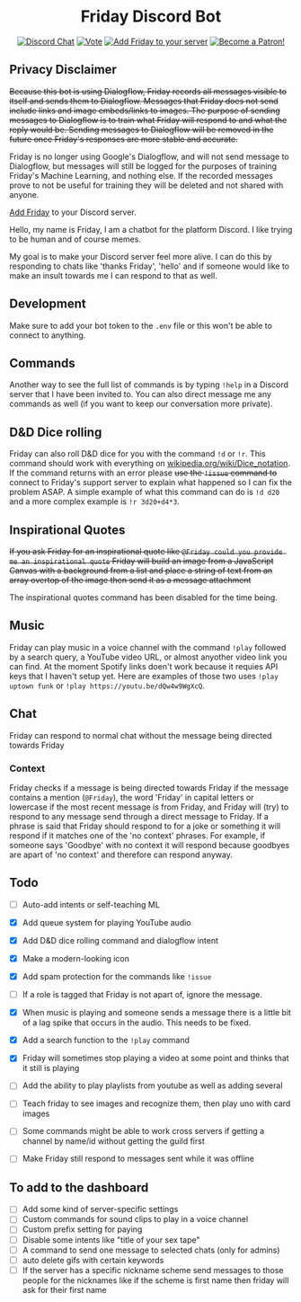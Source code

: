 <div align="center">
<h1>Friday Discord Bot</h1>
<!-- <a href=""><img src="https://img.shields.io/npm/v/npm.svg?style=flat" alt="NPM Version"/></a> -->
<!-- <a href="https://github.com/Brettanda/friday-discord-python/blob/master/LICENSE.md"><img src="https://img.shields.io/github/license/Brettanda/friday-discord-python" alt="GitHub license"/></a> -->
<!-- <a href="https://github.com/Brettanda/friday-discord-python/issues"><img src="https://img.shields.io/github/issues/Brettanda/friday-discord-python" alt="GitHub issues"/></a> -->
<a href="https://discord.gg/NTRuFjU"><img src="https://img.shields.io/discord/707441352367013899?color=7289da&logo=discord&logoColor=white" alt="Discord Chat"/></a>
<a href="https://top.gg/bot/476303446547365891/vote"><img src="https://img.shields.io/badge/Vote-Friday-blue" alt="Vote"/></a>
<a href="https://discord.com/api/oauth2/authorize?client_id=476303446547365891&permissions=36792384&scope=bot"><img src="https://img.shields.io/badge/Add%20Friday-to%20your%20server-orange" alt="Add Friday to your server"/></a>
<a href="https://www.patreon.com/fridaybot"><img src="https://img.shields.io/badge/-Become%20a%20Patron!-rgb(232%2C%2091%2C%2070)" alt="Become a Patron!"/></a>
</div>

## Privacy Disclaimer

~~Because this bot is using Dialogflow, Friday records all messages visible to itself and sends them to Dialogflow. Messages that Friday does not send include links and image embeds/links to images. The purpose of sending messages to Dialogflow is to train what Friday will respond to and what the reply would be. Sending messages to Dialogflow will be removed in the future once Friday's responses are more stable and accurate.~~

Friday is no longer using Google's Dialogflow, and will not send message to Dialogflow, but messages will still be logged for the purposes of training Friday's Machine Learning, and nothing else. If the recorded messages prove to not be useful for training they will be deleted and not shared with anyone.

[Add Friday](https://discord.com/api/oauth2/authorize?client_id=476303446547365891&permissions=36792384&scope=bot) to your Discord server.

Hello, my name is Friday, I am a chatbot for the platform Discord. I like trying to be human and of course memes.

My goal is to make your Discord server feel more alive. I can do this by responding to chats like 'thanks Friday', 'hello' and if someone would like to make an insult towards me I can respond to that as well.

## Development

Make sure to add your bot token to the `.env` file or this won't be able to connect to anything.

## Commands

Another way to see the full list of commands is by typing `!help` in a Discord server that I have been invited to. You can also direct message me any commands as well (if you want to keep our conversation more private).

## D&D Dice rolling

Friday can also roll D&D dice for you with the command `!d` or `!r`. This command should work with everything on [wikipedia.org/wiki/Dice_notation](https://en.wikipedia.org/wiki/Dice_notation). If the command returns with an error please ~~use the `!issue` command to~~ connect to Friday's support server to explain what happened so I can fix the problem ASAP. A simple example of what this command can do is `!d d20` and a more complex example is `!r 3d20+d4*3`.

## Inspirational Quotes

~~If you ask Friday for an inspirational quote like `@Friday could you provide me an inspirational quote` Friday will build an image from a JavaScript Canvas with a background from a list and place a string of text from an array overtop of the image then send it as a message attachment~~

The inspirational quotes command has been disabled for the time being.

## Music

Friday can play music in a voice channel with the command `!play` followed by a search query, a YouTube video URL, or almost anyother video link you can find. At the moment Spotify links doen't work because it requies API keys that I haven't setup yet. Here are examples of those two uses `!play uptown funk` or `!play https://youtu.be/dQw4w9WgXcQ`.

## Chat

Friday can respond to normal chat without the message being directed towards Friday

### Context

Friday checks if a message is being directed towards Friday if the message contains a mention (`@Friday`), the word 'Friday' in capital letters or lowercase if the most recent message is from Friday, and Friday will (try) to respond to any message send through a direct message to Friday. If a phrase is said that Friday should respond to for a joke or something it will respond if it matches one of the 'no context' phrases. For example, if someone says 'Goodbye' with no context it will respond because goodbyes are apart of 'no context' and therefore can respond anyway.

<!-- ## Privacy

Friday uses Googles Dialogflow which records all messages sent visible by Friday. As far as I can tell there is no easy way to remove message records from Dialogflow, but any messages will only be used to train the Friday Dialogflow Agent. If there is a conversation that you would like removed just message me with one of the messages from the conversation and I will remove it from Dialogflow.

Dialogflow does not take any information about the Discord guild except for any persons mentioned in a message and contents of a message. The channel id is used for the Dialogflow session-id for context and so Friday can respond to questions appropriately. -->

## Todo

- [ ] Auto-add intents or self-teaching ML
- [x] Add queue system for playing YouTube audio
- [x] Add D&D dice rolling command and dialogflow intent
- [x] Make a modern-looking icon
- [x] Add spam protection for the commands like `!issue`
- [ ] If a role is tagged that Friday is not apart of, ignore the message.
- [x] When music is playing and someone sends a message there is a little bit of a lag spike that occurs in the audio. This needs to be fixed.
- [x] Add a search function to the `!play` command
- [x] Friday will sometimes stop playing a video at some point and thinks that it still is playing
- [ ] Add the ability to play playlists from youtube as well as adding several
- [ ] Teach friday to see images and recognize them, then play uno with card images
- [ ] Some commands might be able to work cross servers if getting a channel by name/id without getting the guild first
- [ ] Make Friday still respond to messages sent while it was offline


## To add to the dashboard

- [ ] Add some kind of server-specific settings
- [ ] Custom commands for sound clips to play in a voice channel
- [ ] Custom prefix setting for paying
- [ ] Disable some intents like "title of your sex tape"
- [ ] A command to send one message to selected chats (only for admins)
- [ ] auto delete gifs with certain keywords
- [ ] If the server has a specific nickname scheme send messages to those people for the nicknames like if the scheme is first name then friday will ask for their first name